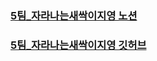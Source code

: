 ### [5팀_자라나는새싹이지영 노션](https://well-opera-9a4.notion.site/1480aea6b3924a938bca3613d790784f?pvs=4)
### [5팀_자라나는새싹이지영 깃허브](https://github.com/yoonie03/for-Dacon-sprout-Hackerton)
